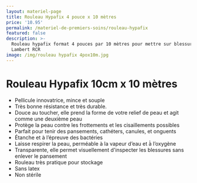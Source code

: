 ```yaml
---
layout: materiel-page
title: Rouleau Hypafix 4 pouce x 10 mètres
price: '10.95'
permalink: /materiel-de-premiers-soins/rouleau-hypafix
featured: false
description: >-
  Rouleau hypafix format 4 pouces par 10 mètres pour mettre sur blessures |
  Lambert RCR
image: /img/rouleau hypafix 4pox10m.jpg
---
```

# Rouleau Hypafix 10cm x 10 mètres

* Pellicule innovatrice, mince et souple
* Très bonne résistance et très  durable.
* Douce au toucher, elle prend la forme de votre relief de peau et agit comme une deuxième peau
* Protège la peau contre les frottements et les cisaillements possibles
* Parfait pour tenir des pansements, cathéters, canules, et onguents
* Étanche et à l’épreuve des bactéries
* Laisse respirer la peau, perméable à la vapeur d’eau et à̀ l’oxygène
* Transparente, elle permet visuellement d'inspecter les blessures sans enlever le pansement
* Rouleau très pratique pour stockage 
* Sans latex
* Non stérile

